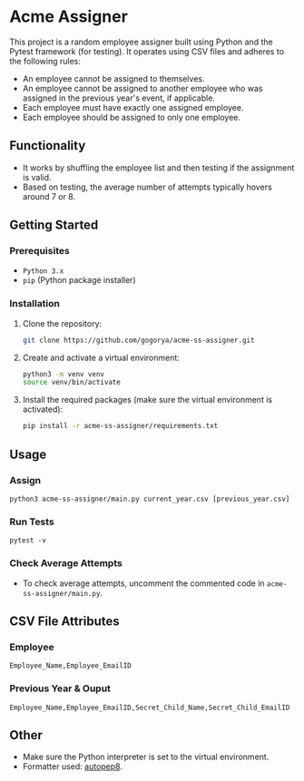 # Acme Assigner

This project is a random employee assigner built using Python and the Pytest framework (for testing). It operates using CSV files and adheres to the following rules:

- An employee cannot be assigned to themselves.
- An employee cannot be assigned to another employee who was assigned in the previous year's event, if applicable.
- Each employee must have exactly one assigned employee.
- Each employee should be assigned to only one employee.

## Functionality

- It works by shuffling the employee list and then testing if the assignment is valid.
- Based on testing, the average number of attempts typically hovers around 7 or 8.

## Getting Started

### Prerequisites

- `Python 3.x`
- `pip` (Python package installer)

### Installation

1. Clone the repository:

   ```sh
   git clone https://github.com/gogorya/acme-ss-assigner.git
   ```

2. Create and activate a virtual environment:

   ```bash
   python3 -m venv venv
   source venv/bin/activate
   ```

3. Install the required packages (make sure the virtual environment is activated):

   ```bash
   pip install -r acme-ss-assigner/requirements.txt
   ```

## Usage

### Assign

```
python3 acme-ss-assigner/main.py current_year.csv [previous_year.csv]
```

### Run Tests

```
pytest -v
```

### Check Average Attempts

- To check average attempts, uncomment the commented code in `acme-ss-assigner/main.py`.

## CSV File Attributes

### Employee

```
Employee_Name,Employee_EmailID
```

### Previous Year & Ouput

```
Employee_Name,Employee_EmailID,Secret_Child_Name,Secret_Child_EmailID
```

## Other

- Make sure the Python interpreter is set to the virtual environment.
- Formatter used: [autopep8](https://marketplace.visualstudio.com/items?itemName=ms-python.autopep8).
